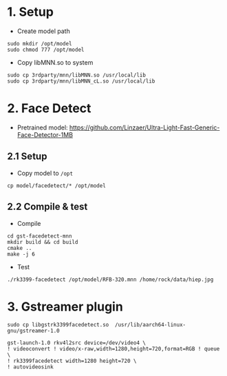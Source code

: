 # 1. Setup
- Create model path
```
sudo mkdir /opt/model
sudo chmod 777 /opt/model
```
- Copy libMNN.so to system
```
sudo cp 3rdparty/mnn/libMNN.so /usr/local/lib
sudo cp 3rdparty/mnn/libMNN_cL.so /usr/local/lib
```

# 2. Face Detect
- Pretrained model: https://github.com/Linzaer/Ultra-Light-Fast-Generic-Face-Detector-1MB

## 2.1 Setup
- Copy model to `/opt`
```
cp model/facedetect/* /opt/model
```

## 2.2 Compile & test
- Compile
```
cd gst-facedetect-mnn
mkdir build && cd build
cmake ..
make -j 6
```
- Test
```
./rk3399-facedetect /opt/model/RFB-320.mnn /home/rock/data/hiep.jpg
```

# 3. Gstreamer plugin
```
sudo cp libgstrk3399facedetect.so  /usr/lib/aarch64-linux-gnu/gstreamer-1.0

gst-launch-1.0 rkv4l2src device=/dev/video4 \
! videoconvert ! video/x-raw,width=1280,height=720,format=RGB ! queue \
! rk3399facedetect width=1280 height=720 \
! autovideosink
```